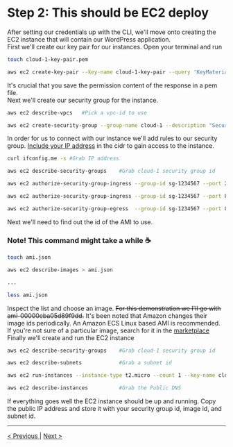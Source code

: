 <h1>Step 2: This should be EC2 deploy</h1>

<p>
After setting our credentials up with the CLI, we'll move onto creating the EC2 instance that will contain our WordPress application.
<br />
First we'll create our key pair for our instances. Open your terminal and run
</p>

```bash
touch cloud-1-key-pair.pem

aws ec2 create-key-pair --key-name cloud-1-key-pair --query 'KeyMaterial' --output text > cloud-1-key-pair.pem

```

<p>
It's crucial that you save the permission content of the response in a pem file.
<br />
Next we'll create our security group for the instance.
</p>

```bash
aws ec2 describe-vpcs	#Pick a vpc-id to use

aws ec2 create-security-group --group-name cloud-1 --description "Security group for Wordpress instance" --vpc-id vpc-d079c6bb
```

<p>
In order for us to connect with our instance we'll add rules to our security group. <a href="http://checkip.amazonaws.com/">Include your IP address</a> in the cidr to gain access to the instance.
</p>

```bash
curl ifconfig.me -s #Grab IP address

aws ec2 describe-security-groups	#Grab cloud-1 security group id

aws ec2 authorize-security-group-ingress --group-id sg-1234567 --port 22 --protocol tcp --cidr 197.90.166.46/32 #SSH

aws ec2 authorize-security-group-ingress --group-id sg-1234567 --port 80 --protocol tcp --cidr 197.90.166.46/32 #HTTP inbound

aws ec2 authorize-security-group-egress  --group-id sg-1234567 --port 80 --protocol tcp --cidr 197.90.166.46/32 #HTTP outbound
```
<p>
Next we'll need to find out the id of the AMI to use.
<br />
<h3>Note! This command might take a while ☕</h3>
</p>

```bash
touch ami.json

aws ec2 describe-images > ami.json

...

less ami.json
```
<p>
Inspect the list and choose an image. <strike>For this demonstration we I'll go with ami-00000eba05d89f9dd.</strike> It's been noted that Amazon changes their image ids periodically. An Amazon ECS Linux based AMI is recommended. If you're not sure of a particular image, search for it in the <a href="https://aws.amazon.com/marketplace/search/results?page=1&filters=fulfillment_options&fulfillment_options=Ami&ref_=header_nav_dm_ami">marketplace</a>
<br />
Finally we'll create and run the EC2 instance
</p>

```bash
aws ec2 describe-security-groups	#Grab cloud-1 security group id

aws ec2 describe-subnets			#Grab a subnet id

aws ec2 run-instances --instance-type t2.micro --count 1 --key-name cloud-1-key-pair --image-id ami-00000ebaEXAMPLE --security-group-ids sg-1234567EXAMPLE --subnet-id subnet-2ff123EXAMPLE 

aws ec2 describe-instances			#Grab the Public DNS
```

<p>
If everything goes well the EC2 instance should be up and running. Copy the public IP address and store it with your security group id, image id, and subnet id.
</p>

<hr />
<a href="iam.md">
&lt; Previous
</a>
|
<a href="rds.md" align="right">
Next &gt;
</a>